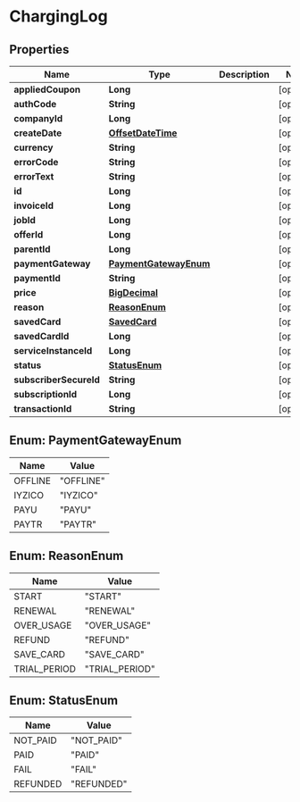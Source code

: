 
# ChargingLog

## Properties
Name | Type | Description | Notes
------------ | ------------- | ------------- | -------------
**appliedCoupon** | **Long** |  |  [optional]
**authCode** | **String** |  |  [optional]
**companyId** | **Long** |  |  [optional]
**createDate** | [**OffsetDateTime**](OffsetDateTime.md) |  |  [optional]
**currency** | **String** |  |  [optional]
**errorCode** | **String** |  |  [optional]
**errorText** | **String** |  |  [optional]
**id** | **Long** |  |  [optional]
**invoiceId** | **Long** |  |  [optional]
**jobId** | **Long** |  |  [optional]
**offerId** | **Long** |  |  [optional]
**parentId** | **Long** |  |  [optional]
**paymentGateway** | [**PaymentGatewayEnum**](#PaymentGatewayEnum) |  |  [optional]
**paymentId** | **String** |  |  [optional]
**price** | [**BigDecimal**](BigDecimal.md) |  |  [optional]
**reason** | [**ReasonEnum**](#ReasonEnum) |  |  [optional]
**savedCard** | [**SavedCard**](SavedCard.md) |  |  [optional]
**savedCardId** | **Long** |  |  [optional]
**serviceInstanceId** | **Long** |  |  [optional]
**status** | [**StatusEnum**](#StatusEnum) |  |  [optional]
**subscriberSecureId** | **String** |  |  [optional]
**subscriptionId** | **Long** |  |  [optional]
**transactionId** | **String** |  |  [optional]


<a name="PaymentGatewayEnum"></a>
## Enum: PaymentGatewayEnum
Name | Value
---- | -----
OFFLINE | &quot;OFFLINE&quot;
IYZICO | &quot;IYZICO&quot;
PAYU | &quot;PAYU&quot;
PAYTR | &quot;PAYTR&quot;


<a name="ReasonEnum"></a>
## Enum: ReasonEnum
Name | Value
---- | -----
START | &quot;START&quot;
RENEWAL | &quot;RENEWAL&quot;
OVER_USAGE | &quot;OVER_USAGE&quot;
REFUND | &quot;REFUND&quot;
SAVE_CARD | &quot;SAVE_CARD&quot;
TRIAL_PERIOD | &quot;TRIAL_PERIOD&quot;


<a name="StatusEnum"></a>
## Enum: StatusEnum
Name | Value
---- | -----
NOT_PAID | &quot;NOT_PAID&quot;
PAID | &quot;PAID&quot;
FAIL | &quot;FAIL&quot;
REFUNDED | &quot;REFUNDED&quot;



